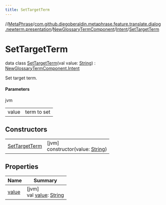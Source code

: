 ```yaml
---
title: SetTargetTerm
---
```

//[MetaPhrase](../../../../../index.html)/[com.github.diegoberaldin.metaphrase.feature.translate.dialog.newterm.presentation](../../../index.html)/[NewGlossaryTermComponent](../../index.html)/[Intent](../index.html)/[SetTargetTerm](index.html)



# SetTargetTerm

data class [SetTargetTerm](index.html)(val value: [String](https://kotlinlang.org/api/latest/jvm/stdlib/kotlin/-string/index.html)) : [NewGlossaryTermComponent.Intent](../index.html)

Set target term.



#### Parameters


jvm

| | |
|---|---|
| value | term to set |



## Constructors


| | |
|---|---|
| [SetTargetTerm](-set-target-term.html) | [jvm]<br>constructor(value: [String](https://kotlinlang.org/api/latest/jvm/stdlib/kotlin/-string/index.html)) |


## Properties


| Name | Summary |
|---|---|
| [value](value.html) | [jvm]<br>val [value](value.html): [String](https://kotlinlang.org/api/latest/jvm/stdlib/kotlin/-string/index.html) |

